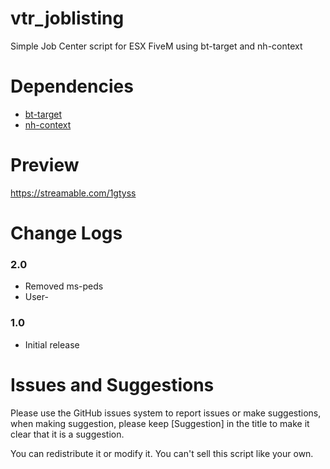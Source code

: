 # vtr_joblisting

Simple Job Center script for ESX FiveM using bt-target and nh-context

# Dependencies 
* [bt-target](https://github.com/Mojito-Fivem/bt-target)
* [nh-context](https://github.com/nerohiro/nh-context)

# Preview

https://streamable.com/1gtyss

# Change Logs

### 2.0
* Removed ms-peds 
* User-

### 1.0
* Initial release

# Issues and Suggestions
Please use the GitHub issues system to report issues or make suggestions, when making suggestion, please keep [Suggestion] in the title to make it clear that it is a suggestion.

You can redistribute it or modify it. You can't sell this script like your own.
